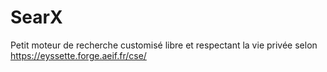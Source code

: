 # SearX
Petit moteur de recherche customisé libre et respectant la vie privée selon https://eyssette.forge.aeif.fr/cse/
